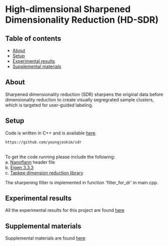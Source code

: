 # High-dimensional Sharpened Dimensionality Reduction (HD-SDR)
## Table of contents
* [About](#about)
* [Setup](#setup)
* [Experimental results](#experimental-results)
* [Supplemental materials](#supplemental-materials)


## About
Sharpened dimensionality reduction (SDR) sharpens the original data before dimensionality reduction to create visually segregrated sample clusters, which is targeted for user-guided labeling. 


## Setup
Code is written in C++ and is available [here](https://github.com/youngjookim/sdr).
```
https://github.com/youngjookim/sdr
```
\
To get the code running please include the following:\
a. [Nanoflann](https://github.com/jlblancoc/nanoflann) header file\
b. [Eigen 3.3.3](http://eigen.tuxfamily.org/)\
c. [Tapkee dimension reduction library](http://tapkee.lisitsyn.me/)

The sharpening filter is implemented in function 'filter_for_dr' in main.cpp.


## Experimental results
All the experimental results for this project are found [here](https://youngjookim.github.io/sdr/)


## Supplemental materials
Supplemental materials are found [here](https://youngjookim.github.io/sdr/)

